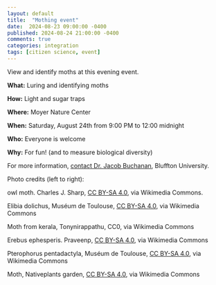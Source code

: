 ```yaml
---
layout: default
title:  "Mothing event"
date:  2024-08-23 09:00:00 -0400
published: 2024-08-24 21:00:00 -0400
comments: true
categories: integration
tags: [citizen science, event]
---
```


View and identify moths at this evening event.

<!--more-->

**What:** Luring and identifying moths

**How:** Light and sugar traps

**Where:** Moyer Nature Center

**When:** Saturday, August 24th from 9:00 PM to 12:00 midnight

**Who:** Everyone is welcome

**Why:** For fun! (and to measure biological diversity)

For more information, [contact Dr. Jacob Buchanan](mailto:buchananj@bluffton.edu), Bluffton University.

Photo credits (left to right): 

owl moth. Charles J. Sharp, [CC BY-SA 4.0](https://creativecommons.org/licenses/by-sa/4.0), via Wikimedia Commons.

Elibia dolichus, Muséum de Toulouse, [CC BY-SA 4.0](https://creativecommons.org/licenses/by-sa/4.0), via Wikimedia Commons

Moth from kerala, Tonynirappathu, CC0, via Wikimedia Commons

Erebus ephesperis. Praveenp, [CC BY-SA 4.0](https://creativecommons.org/licenses/by-sa/4.0), via Wikimedia Commons

Pterophorus pentadactyla, Muséum de Toulouse, [CC BY-SA 4.0](https://creativecommons.org/licenses/by-sa/4.0), via Wikimedia Commons

Moth, Nativeplants garden, [CC BY-SA 4.0](https://creativecommons.org/licenses/by-sa/4.0), via Wikimedia Commons